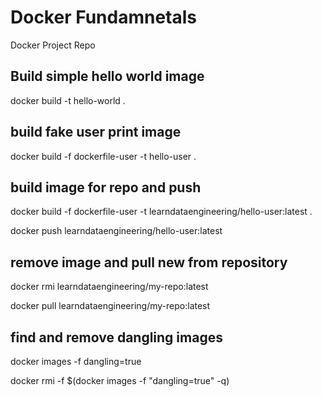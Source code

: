 # Docker Fundamnetals
 Docker Project Repo

## Build simple hello world image
docker build -t hello-world .

## build fake user print image
docker build -f dockerfile-user -t hello-user .

## build image for repo and push
docker build -f dockerfile-user -t learndataengineering/hello-user:latest .

docker push learndataengineering/hello-user:latest


## remove image and pull new from repository
docker rmi learndataengineering/my-repo:latest

docker pull learndataengineering/my-repo:latest

## find and remove dangling images
docker images -f dangling=true

docker rmi -f $(docker images -f "dangling=true" -q)
